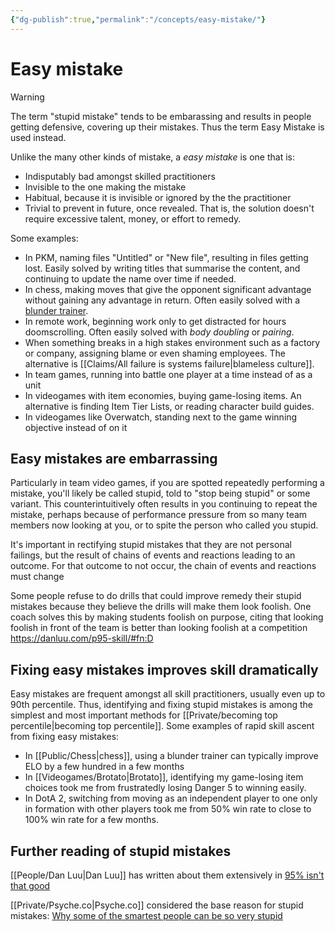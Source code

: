 ```yaml
---
{"dg-publish":true,"permalink":"/concepts/easy-mistake/"}
---
```


# Easy mistake

> [!warning]
> The term "stupid mistake" tends to be embarassing and results in people getting defensive, covering up their mistakes. Thus the term Easy Mistake is used instead.

Unlike the many other kinds of mistake, a *easy mistake* is one that is:

- Indisputably bad amongst skilled practitioners
- Invisible to the one making the mistake
- Habitual, because it is invisible or ignored by the the practitioner
- Trivial to prevent in future, once revealed. That is, the solution doesn't require excessive talent, money, or effort to remedy.

Some examples:

- In PKM, naming files "Untitled" or "New file", resulting in files getting lost. Easily solved by writing titles that summarise the content, and continuing to update the name over time if needed.
- In chess, making moves that give the opponent significant advantage without gaining any advantage in return. Often easily solved with a [blunder trainer](https://aimchess.com/).
- In remote work, beginning work only to get distracted for hours doomscrolling. Often easily solved with *body doubling* or *pairing*.
- When something breaks in a high stakes environment such as a factory or company, assigning blame or even shaming employees. The alternative is [[Claims/All failure is systems failure\|blameless culture]].
- In team games, running into battle one player at a time instead of as a unit
- In videogames with item economies, buying game-losing items. An alternative is finding Item Tier Lists, or reading character build guides.
- In videogames like Overwatch, standing next to the game winning objective instead of on it

## Easy mistakes are embarrassing

Particularly in team video games, if you are spotted repeatedly performing a  mistake, you'll likely be called stupid, told to "stop being stupid" or some variant. This counterintuitively often results in you continuing to repeat the mistake, perhaps because of performance pressure from so many team members now looking at you, or to spite the person who called you stupid.

It's important in rectifying stupid mistakes that they are not personal failings, but the result of chains of events and reactions leading to an outcome. For that outcome to not occur, the chain of events and reactions must change

Some people refuse to do drills that could improve remedy their stupid mistakes because they believe the drills will make them look foolish. One coach solves this by making students foolish on purpose, citing that looking foolish in front of the team is better than looking foolish at a competition https://danluu.com/p95-skill/#fn:D

## Fixing easy mistakes improves skill dramatically

Easy mistakes are frequent amongst all skill practitioners, usually even up to 90th percentile. Thus, identifying and fixing stupid mistakes is among the simplest and most important methods for [[Private/becoming top percentile\|becoming top percentile]]. Some examples of rapid skill ascent from fixing easy mistakes:

- In [[Public/Chess\|chess]], using a blunder trainer can typically improve ELO by a few hundred in a few months
- In [[Videogames/Brotato\|Brotato]], identifying my game-losing item choices took me from frustratedly losing Danger 5 to winning easily.
- In DotA 2, switching from moving as an independent player to one only in formation with other players took me from 50% win rate to close to 100% win rate for a few months.

## Further reading of stupid mistakes

[[People/Dan Luu\|Dan Luu]] has written about them extensively in [95% isn't that good](https://danluu.com/p95-skill/)  

[[Private/Psyche.co\|Psyche.co]] considered the base reason for stupid mistakes: [Why some of the smartest people can be so very stupid](https://psyche.co/ideas/why-some-of-the-smartest-people-can-be-so-very-stupid)

